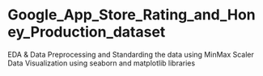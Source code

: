 # Google_App_Store_Rating_and_Honey_Production_dataset
EDA & Data Preprocessing and Standarding the data using MinMax Scaler
Data Visualization using seaborn and matplotlib libraries
